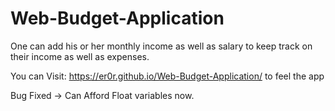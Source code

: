 # Web-Budget-Application
One can add his or her monthly income as well as salary to keep track on their income as well as expenses. 

You can Visit: https://er0r.github.io/Web-Budget-Application/  to feel the app

Bug Fixed -> Can Afford Float variables now.

